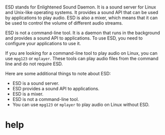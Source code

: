 # 

ESD stands for Enlightened Sound Daemon. It is a sound server for Linux and Unix-like operating systems. It provides a sound API that can be used by applications to play audio. ESD is also a mixer, which means that it can be used to control the volume of different audio streams.

ESD is not a command-line tool. It is a daemon that runs in the background and provides a sound API to applications. To use ESD, you need to configure your applications to use it.

If you are looking for a command-line tool to play audio on Linux, you can use `mpg123` or `mplayer`. These tools can play audio files from the command line and do not require ESD.

Here are some additional things to note about ESD:

* ESD is a sound server.
* ESD provides a sound API to applications.
* ESD is a mixer.
* ESD is not a command-line tool.
* You can use `mpg123` or `mplayer` to play audio on Linux without ESD.





# help 

```

```

